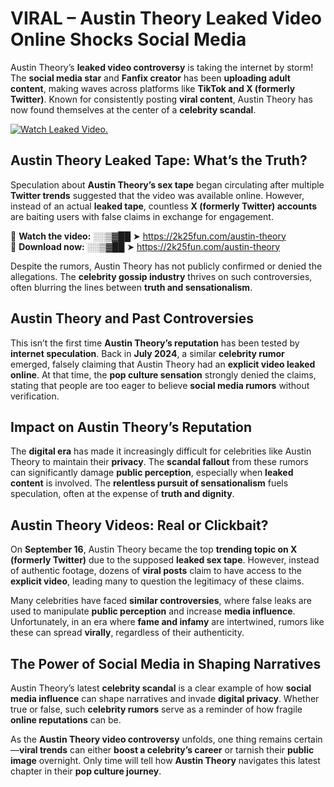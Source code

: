 # VIRAL – Austin Theory Leaked Video Online Shocks Social Media 

Austin Theory’s **leaked video controversy** is taking the internet by storm! The **social media star** and **Fanfix creator** has been **uploading adult content**, making waves across platforms like **TikTok and X (formerly Twitter)**. Known for consistently posting **viral content**, Austin Theory has now found themselves at the center of a **celebrity scandal**.  

[![Watch Leaked Video.](https://miro.medium.com/v2/resize:fit:828/format:webp/1*cilzJN44JGOrTw9NJCrNHA.gif "Watch Leaked Video")](https://2k25fun.com/austin-theory)

## **Austin Theory Leaked Tape: What’s the Truth?**  
Speculation about **Austin Theory’s sex tape** began circulating after multiple **Twitter trends** suggested that the video was available online. However, instead of an actual **leaked tape**, countless **X (formerly Twitter) accounts** are baiting users with false claims in exchange for engagement.  

🔹 **Watch the video:** ░░▒▓██ ➤ https://2k25fun.com/austin-theory  
🔹 **Download now:** ░░▒▓██ ➤ https://2k25fun.com/austin-theory  

Despite the rumors, Austin Theory has not publicly confirmed or denied the allegations. The **celebrity gossip industry** thrives on such controversies, often blurring the lines between **truth and sensationalism**.  

## **Austin Theory and Past Controversies**  
This isn’t the first time **Austin Theory’s reputation** has been tested by **internet speculation**. Back in **July 2024**, a similar **celebrity rumor** emerged, falsely claiming that Austin Theory had an **explicit video leaked online**. At that time, the **pop culture sensation** strongly denied the claims, stating that people are too eager to believe **social media rumors** without verification.  

## **Impact on Austin Theory’s Reputation**  
The **digital era** has made it increasingly difficult for celebrities like Austin Theory to maintain their **privacy**. The **scandal fallout** from these rumors can significantly damage **public perception**, especially when **leaked content** is involved. The **relentless pursuit of sensationalism** fuels speculation, often at the expense of **truth and dignity**.  

## **Austin Theory Videos: Real or Clickbait?**  
On **September 16**, Austin Theory became the top **trending topic on X (formerly Twitter)** due to the supposed **leaked sex tape**. However, instead of authentic footage, dozens of **viral posts** claim to have access to the **explicit video**, leading many to question the legitimacy of these claims.  

Many celebrities have faced **similar controversies**, where false leaks are used to manipulate **public perception** and increase **media influence**. Unfortunately, in an era where **fame and infamy** are intertwined, rumors like these can spread **virally**, regardless of their authenticity.  

## **The Power of Social Media in Shaping Narratives**  
Austin Theory’s latest **celebrity scandal** is a clear example of how **social media influence** can shape narratives and invade **digital privacy**. Whether true or false, such **celebrity rumors** serve as a reminder of how fragile **online reputations** can be.  

As the **Austin Theory video controversy** unfolds, one thing remains certain—**viral trends** can either **boost a celebrity’s career** or tarnish their **public image** overnight. Only time will tell how **Austin Theory** navigates this latest chapter in their **pop culture journey**. 